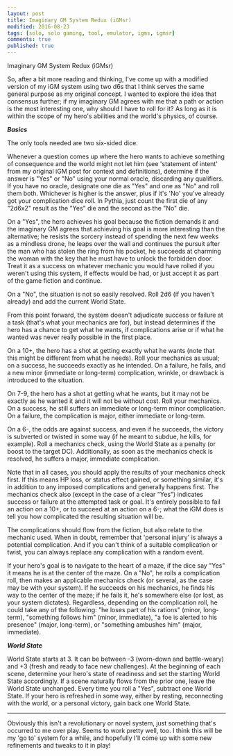 ```yaml
---
layout: post
title: Imaginary GM System Redux (iGMsr)
modified: 2016-08-23
tags: [solo, solo gaming, tool, emulator, igms, igmsr]
comments: true
published: true
---
```


Imaginary GM System Redux (iGMsr)

So, after a bit more reading and thinking, I've come up with a modified version of my iGM system using two d6s that I think serves the same general purpose as my original concept. I wanted to explore the idea that consensus further; if my imaginary GM agrees with me that a path or action is the most interesting one, why should I have to roll for it? As long as it is within the scope of my hero's abilities and the world's physics, of course.

__*Basics*__

The only tools needed are two six-sided dice.

Whenever a question comes up where the hero wants to achieve something of consequence and the world might not let him (see 'statement of intent' from my original iGM post for context and definitions), determine if the answer is "Yes" or "No" using your normal oracle, discarding any qualifiers. If you have no oracle, designate one die as "Yes" and one as "No" and roll them both. Whichever is higher is the answer, plus if it's 'No' you've already got your complication dice roll. In Pythia, just count the first die of any "2d6x2" result as the "Yes" die and the second as the "No" die.

On a "Yes", the hero achieves his goal because the fiction demands it and the imaginary GM agrees that achieving his goal is more interesting than the alternative; he resists the sorcery instead of spending the next few weeks as a mindless drone, he leaps over the wall and continues the pursuit after the man who has stolen the ring from his pocket, he succeeds at charming the woman with the key that he must have to unlock the forbidden door. Treat it as a success on whatever mechanic you would have rolled if you weren't using this system, if effects would be had, or just accept it as part of the game fiction and continue.

On a "No", the situation is not so easily resolved. Roll 2d6 (if you haven't already) and add the current World State.

From this point forward, the system doesn't adjudicate success or failure at a task (that's what your mechanics are for), but instead determines if the hero has a chance to get what he wants, if complications arise or if what he wanted was never really possible in the first place. 

On a 10+, the hero has a shot at getting exactly what he wants (note that this might be different from what he needs). Roll your mechanics as usual; on a success, he succeeds exactly as he intended. On a failure, he fails, and a new minor (immediate or long-term) complication, wrinkle, or drawback is introduced to the situation.

On 7-9, the hero has a shot at getting what he wants, but it may not be exactly as he wanted it and it will not be without cost. Roll your mechanics. On a success, he still suffers an immediate or long-term minor complication. On a failure, the complication is major, either immediate or long-term.

On a 6-, the odds are against success, and even if he succeeds, the victory is subverted or twisted in some way (if he meant to subdue, he kills, for example). Roll a mechanics check, using the World State as a penalty (or boost to the target DC). Additionally, as soon as the mechanics check is resolved, he suffers a major, immediate complication.

Note that in all cases, you should apply the results of your mechanics check first. If this means HP loss, or status effect gained, or something similar, it's in addition to any imposed complications and generally happens first. The mechanics check also (except in the case of a clear "Yes") indicates success or failure at the attempted task or goal. It's entirely possible to fail an action on a 10+, or to succeed at an action on a 6-; what the iGM does is tell you how complicated the resulting situation will be.

The complications should flow from the fiction, but also relate to the mechanic used. When in doubt, remember that 'personal injury' is always a potential complication. And if you can't think of a suitable complication or twist, you can always replace any complication with a random event.

If your hero's goal is to navigate to the heart of a maze, if the dice say "Yes" it means he is at the center of the maze. On a "No", he rolls a complication roll, then makes an applicable mechanics check (or several, as the case may be with your system). If he succeeds on his mechanics, he finds his way to the center of the maze; if he fails it, he's somewhere else (or lost, as your system dictates). Regardless, depending on the complication roll, he could take any of the following: "he loses part of his rations" (minor, long-term), "something follows him" (minor, immediate), "a foe is alerted to his presence" (major, long-term), or "something ambushes him" (major, immediate).

__*World State*__

World State starts at 3. It can be between -3 (worn-down and battle-weary) and +3 (fresh and ready to face new challenges). At the beginning of each scene, determine your hero's state of readiness and set the starting World State accordingly. If a scene naturally flows from the prior one, leave the World State unchanged. Every time you roll a "Yes", subtract one World State. If your hero is refreshed in some way, either by resting, reconnecting with the world, or a personal victory, gain back one World State.

--- 

Obviously this isn't a revolutionary or novel system, just something that's occurred to me over play. Seems to work pretty well, too. I think this will be my 'go to' system for a while, and hopefully I'll come up with some new refinements and tweaks to it in play!